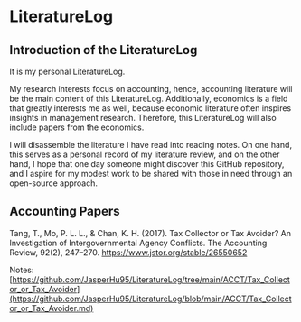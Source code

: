 # LiteratureLog

## Introduction of the LiteratureLog

It is my personal LiteratureLog.

My research interests focus on accounting, hence, accounting literature will be the main content of this LiteratureLog. Additionally, economics is a field that greatly interests me as well, because economic literature often inspires insights in management research. Therefore, this LiteratureLog will also include papers from the economics.

I will disassemble the literature I have read into reading notes. On one hand, this serves as a personal record of my literature review, and on the other hand, I hope that one day someone might discover this GitHub repository, and I aspire for my modest work to be shared with those in need through an open-source approach.

## Accounting Papers

Tang, T., Mo, P. L. L., & Chan, K. H. (2017). Tax Collector or Tax Avoider? An Investigation of Intergovernmental Agency Conflicts. The Accounting Review, 92(2), 247–270. https://www.jstor.org/stable/26550652

Notes: [https://github.com/JasperHu95/LiteratureLog/tree/main/ACCT/Tax_Collector_or_Tax_Avoider](https://github.com/JasperHu95/LiteratureLog/blob/main/ACCT/Tax_Collector_or_Tax_Avoider.md)

